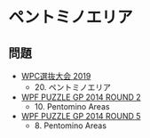 # ペントミノエリア

## 問題
- [WPC選抜大会 2019](../questions/jwpc2019.md)
	- 20\. ペントミノエリア
- [WPF PUZZLE GP 2014 ROUND 2](../questions/wpfpgp2014_2.md)
	- 10\. Pentomino Areas
- [WPF PUZZLE GP 2014 ROUND 5](../questions/wpfpgp2014_5.md)
	- 8\. Pentomino Areas
